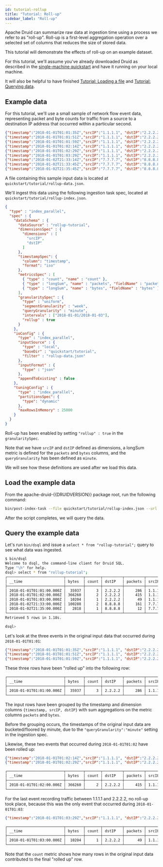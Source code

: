 ```yaml
---
id: tutorial-rollup
title: "Tutorial: Roll-up"
sidebar_label: "Roll-up"
---
```


<!--
  ~ Licensed to the Apache Software Foundation (ASF) under one
  ~ or more contributor license agreements.  See the NOTICE file
  ~ distributed with this work for additional information
  ~ regarding copyright ownership.  The ASF licenses this file
  ~ to you under the Apache License, Version 2.0 (the
  ~ "License"); you may not use this file except in compliance
  ~ with the License.  You may obtain a copy of the License at
  ~
  ~   http://www.apache.org/licenses/LICENSE-2.0
  ~
  ~ Unless required by applicable law or agreed to in writing,
  ~ software distributed under the License is distributed on an
  ~ "AS IS" BASIS, WITHOUT WARRANTIES OR CONDITIONS OF ANY
  ~ KIND, either express or implied.  See the License for the
  ~ specific language governing permissions and limitations
  ~ under the License.
  -->


Apache Druid can summarize raw data at ingestion time using a process we refer to as "roll-up". Roll-up is a first-level aggregation operation over a selected set of columns that reduces the size of stored data.

This tutorial will demonstrate the effects of roll-up on an example dataset.

For this tutorial, we'll assume you've already downloaded Druid as described in
the [single-machine quickstart](index.md) and have it running on your local machine.

It will also be helpful to have finished [Tutorial: Loading a file](../tutorials/tutorial-batch.md) and [Tutorial: Querying data](../tutorials/tutorial-query.md).

## Example data

For this tutorial, we'll use a small sample of network flow event data, representing packet and byte counts for traffic from a source to a destination IP address that occurred within a particular second.

```json
{"timestamp":"2018-01-01T01:01:35Z","srcIP":"1.1.1.1", "dstIP":"2.2.2.2","packets":20,"bytes":9024}
{"timestamp":"2018-01-01T01:01:51Z","srcIP":"1.1.1.1", "dstIP":"2.2.2.2","packets":255,"bytes":21133}
{"timestamp":"2018-01-01T01:01:59Z","srcIP":"1.1.1.1", "dstIP":"2.2.2.2","packets":11,"bytes":5780}
{"timestamp":"2018-01-01T01:02:14Z","srcIP":"1.1.1.1", "dstIP":"2.2.2.2","packets":38,"bytes":6289}
{"timestamp":"2018-01-01T01:02:29Z","srcIP":"1.1.1.1", "dstIP":"2.2.2.2","packets":377,"bytes":359971}
{"timestamp":"2018-01-01T01:03:29Z","srcIP":"1.1.1.1", "dstIP":"2.2.2.2","packets":49,"bytes":10204}
{"timestamp":"2018-01-02T21:33:14Z","srcIP":"7.7.7.7", "dstIP":"8.8.8.8","packets":38,"bytes":6289}
{"timestamp":"2018-01-02T21:33:45Z","srcIP":"7.7.7.7", "dstIP":"8.8.8.8","packets":123,"bytes":93999}
{"timestamp":"2018-01-02T21:35:45Z","srcIP":"7.7.7.7", "dstIP":"8.8.8.8","packets":12,"bytes":2818}
```

A file containing this sample input data is located at `quickstart/tutorial/rollup-data.json`.

We'll ingest this data using the following ingestion task spec, located at `quickstart/tutorial/rollup-index.json`.

```json
{
  "type" : "index_parallel",
  "spec" : {
    "dataSchema" : {
      "dataSource" : "rollup-tutorial",
      "dimensionsSpec" : {
        "dimensions" : [
          "srcIP",
          "dstIP"
        ]
      },
      "timestampSpec": {
        "column": "timestamp",
        "format": "iso"
      },
      "metricsSpec" : [
        { "type" : "count", "name" : "count" },
        { "type" : "longSum", "name" : "packets", "fieldName" : "packets" },
        { "type" : "longSum", "name" : "bytes", "fieldName" : "bytes" }
      ],
      "granularitySpec" : {
        "type" : "uniform",
        "segmentGranularity" : "week",
        "queryGranularity" : "minute",
        "intervals" : ["2018-01-01/2018-01-03"],
        "rollup" : true
      }
    },
    "ioConfig" : {
      "type" : "index_parallel",
      "inputSource" : {
        "type" : "local",
        "baseDir" : "quickstart/tutorial",
        "filter" : "rollup-data.json"
      },
      "inputFormat" : {
        "type" : "json"
      },
      "appendToExisting" : false
    },
    "tuningConfig" : {
      "type" : "index_parallel",
      "partitionsSpec": {
        "type": "dynamic"
      },
      "maxRowsInMemory" : 25000
    }
  }
}
```

Roll-up has been enabled by setting `"rollup" : true` in the `granularitySpec`.

Note that we have `srcIP` and `dstIP` defined as dimensions, a longSum metric is defined for the `packets` and `bytes` columns, and the `queryGranularity` has been defined as `minute`.

We will see how these definitions are used after we load this data.

## Load the example data

From the apache-druid-{{DRUIDVERSION}} package root, run the following command:

```bash
bin/post-index-task --file quickstart/tutorial/rollup-index.json --url http://localhost:8081
```

After the script completes, we will query the data.

## Query the example data

Let's run `bin/dsql` and issue a `select * from "rollup-tutorial";` query to see what data was ingested.

```bash
$ bin/dsql
Welcome to dsql, the command-line client for Druid SQL.
Type "\h" for help.
dsql> select * from "rollup-tutorial";
┌──────────────────────────┬────────┬───────┬─────────┬─────────┬─────────┐
│ __time                   │ bytes  │ count │ dstIP   │ packets │ srcIP   │
├──────────────────────────┼────────┼───────┼─────────┼─────────┼─────────┤
│ 2018-01-01T01:01:00.000Z │  35937 │     3 │ 2.2.2.2 │     286 │ 1.1.1.1 │
│ 2018-01-01T01:02:00.000Z │ 366260 │     2 │ 2.2.2.2 │     415 │ 1.1.1.1 │
│ 2018-01-01T01:03:00.000Z │  10204 │     1 │ 2.2.2.2 │      49 │ 1.1.1.1 │
│ 2018-01-02T21:33:00.000Z │ 100288 │     2 │ 8.8.8.8 │     161 │ 7.7.7.7 │
│ 2018-01-02T21:35:00.000Z │   2818 │     1 │ 8.8.8.8 │      12 │ 7.7.7.7 │
└──────────────────────────┴────────┴───────┴─────────┴─────────┴─────────┘
Retrieved 5 rows in 1.18s.

dsql>
```

Let's look at the three events in the original input data that occurred during `2018-01-01T01:01`:

```json
{"timestamp":"2018-01-01T01:01:35Z","srcIP":"1.1.1.1", "dstIP":"2.2.2.2","packets":20,"bytes":9024}
{"timestamp":"2018-01-01T01:01:51Z","srcIP":"1.1.1.1", "dstIP":"2.2.2.2","packets":255,"bytes":21133}
{"timestamp":"2018-01-01T01:01:59Z","srcIP":"1.1.1.1", "dstIP":"2.2.2.2","packets":11,"bytes":5780}
```

These three rows have been "rolled up" into the following row:

```bash
┌──────────────────────────┬────────┬───────┬─────────┬─────────┬─────────┐
│ __time                   │ bytes  │ count │ dstIP   │ packets │ srcIP   │
├──────────────────────────┼────────┼───────┼─────────┼─────────┼─────────┤
│ 2018-01-01T01:01:00.000Z │  35937 │     3 │ 2.2.2.2 │     286 │ 1.1.1.1 │
└──────────────────────────┴────────┴───────┴─────────┴─────────┴─────────┘
```

The input rows have been grouped by the timestamp and dimension columns `{timestamp, srcIP, dstIP}` with sum aggregations on the metric columns `packets` and `bytes`.

Before the grouping occurs, the timestamps of the original input data are bucketed/floored by minute, due to the `"queryGranularity":"minute"` setting in the ingestion spec.

Likewise, these two events that occurred during `2018-01-01T01:02` have been rolled up:

```json
{"timestamp":"2018-01-01T01:02:14Z","srcIP":"1.1.1.1", "dstIP":"2.2.2.2","packets":38,"bytes":6289}
{"timestamp":"2018-01-01T01:02:29Z","srcIP":"1.1.1.1", "dstIP":"2.2.2.2","packets":377,"bytes":359971}
```

```bash
┌──────────────────────────┬────────┬───────┬─────────┬─────────┬─────────┐
│ __time                   │ bytes  │ count │ dstIP   │ packets │ srcIP   │
├──────────────────────────┼────────┼───────┼─────────┼─────────┼─────────┤
│ 2018-01-01T01:02:00.000Z │ 366260 │     2 │ 2.2.2.2 │     415 │ 1.1.1.1 │
└──────────────────────────┴────────┴───────┴─────────┴─────────┴─────────┘
```

For the last event recording traffic between 1.1.1.1 and 2.2.2.2, no roll-up took place, because this was the only event that occurred during `2018-01-01T01:03`:

```json
{"timestamp":"2018-01-01T01:03:29Z","srcIP":"1.1.1.1", "dstIP":"2.2.2.2","packets":49,"bytes":10204}
```

```bash
┌──────────────────────────┬────────┬───────┬─────────┬─────────┬─────────┐
│ __time                   │ bytes  │ count │ dstIP   │ packets │ srcIP   │
├──────────────────────────┼────────┼───────┼─────────┼─────────┼─────────┤
│ 2018-01-01T01:03:00.000Z │  10204 │     1 │ 2.2.2.2 │      49 │ 1.1.1.1 │
└──────────────────────────┴────────┴───────┴─────────┴─────────┴─────────┘
```

Note that the `count` metric shows how many rows in the original input data contributed to the final "rolled up" row.
